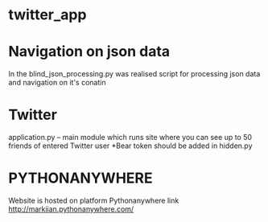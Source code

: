 # twitter_app

# Navigation on json data
In the blind_json_processing.py was realised
script for processing json data and navigation on
it's conatin

# Twitter
application.py – main module which runs site
where you can see up to 50 friends of entered
Twitter user
*Bear token should be added in hidden.py

# PYTHONANYWHERE
Website is hosted on platform Pythonanywhere
link http://markiian.pythonanywhere.com/